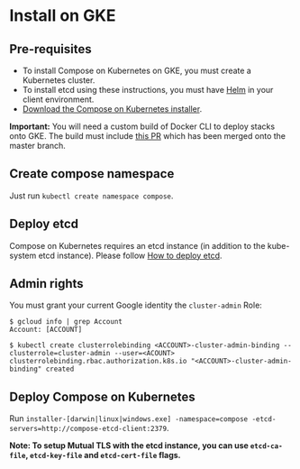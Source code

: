 # Install on GKE

## Pre-requisites
- To install Compose on Kubernetes on GKE, you must create a Kubernetes cluster.
- To install etcd using these instructions, you must have [Helm](https://helm.sh) in your client environment.
- [Download the Compose on Kubernetes installer](https://github.com/docker/compose-on-kubernetes/releases).

**Important:** You will need a custom build of Docker CLI to deploy stacks onto GKE. The build must include [this PR](https://github.com/docker/cli/pull/1583) which has been merged onto the master branch.

## Create compose namespace

Just run `kubectl create namespace compose`.

## Deploy etcd

Compose on Kubernetes requires an etcd instance (in addition to the kube-system etcd instance). Please follow [How to deploy etcd](./deploy-etcd.md).

## Admin rights

You must grant your current Google identity the `cluster-admin` Role:

```console
$ gcloud info | grep Account
Account: [ACCOUNT]

$ kubectl create clusterrolebinding <ACCOUNT>-cluster-admin-binding --clusterrole=cluster-admin --user=<ACOUNT>
clusterrolebinding.rbac.authorization.k8s.io "<ACCOUNT>-cluster-admin-binding" created
```

## Deploy Compose on Kubernetes

Run `installer-[darwin|linux|windows.exe] -namespace=compose -etcd-servers=http://compose-etcd-client:2379`.

**Note: To setup Mutual TLS with the etcd instance, you can use `etcd-ca-file`, `etcd-key-file` and `etcd-cert-file` flags.**
